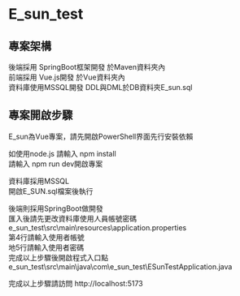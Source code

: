 # E_sun_test

## 專案架構
後端採用 SpringBoot框架開發 於Maven資料夾內  
前端採用 Vue.js開發 於Vue資料夾內  
資料庫使用MSSQL開發 DDL與DML於DB資料夾E_sun.sql  

## 專案開啟步驟
E_sun為Vue專案，請先開啟PowerShell界面先行安裝依賴  
  
如使用node.js 請輸入 npm install  
請輸入 npm run dev開啟專案  

資料庫採用MSSQL  
開啟E_SUN.sql檔案後執行  
  
後端則採用SpringBoot做開發  
匯入後請先更改資料庫使用人員帳號密碼  
e_sun_test\src\main\resources\application.properties  
第4行請輸入使用者帳號  
地5行請輸入使用者密碼  
完成以上步驟後開啟程式入口點  
e_sun_test\src\main\java\com\e_sun_test\ESunTestApplication.java  
  

完成以上步驟請訪問
<a>http://localhost:5173<a/>

